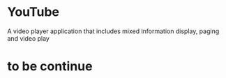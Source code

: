 # YouTube

A video player application that includes mixed information display, paging and video play

# to be continue
